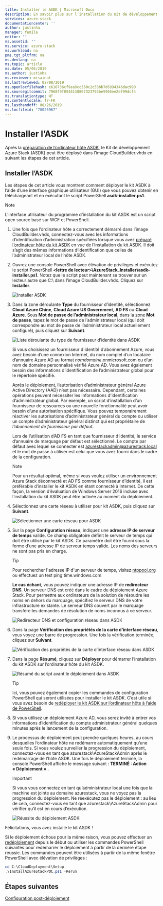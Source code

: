 ```yaml
---
title: Installer le ASDK | Microsoft Docs
description: En savoir plus sur l’installation du Kit de développement Azure Stack (ASDK).
services: azure-stack
documentationcenter: ''
author: justinha
manager: femila
editor: ''
ms.assetid: ''
ms.service: azure-stack
ms.workload: na
pms.tgt_pltfrm: na
ms.devlang: na
ms.topic: article
ms.date: 05/06/2019
ms.author: justinha
ms.reviewer: misainat
ms.lastreviewed: 02/08/2019
ms.openlocfilehash: c616736cf9ea8cc350c2c53bb7d6994346dac990
ms.sourcegitcommit: 7968f9f0946138867323793be9966ee2ef99dcf4
ms.translationtype: HT
ms.contentlocale: fr-FR
ms.lasthandoff: 08/26/2019
ms.locfileid: "70025967"
---
```

# <a name="install-the-asdk"></a>Installer l’ASDK
Après la [préparation de l’ordinateur hôte ASDK](asdk-prepare-host.md), le Kit de développement Azure Stack (ASDK) peut être déployé dans l’image CloudBuilder.vhdx en suivant les étapes de cet article.

## <a name="install-the-asdk"></a>Installer l’ASDK
Les étapes de cet article vous montrent comment déployer le kit ASDK à l’aide d’une interface graphique utilisateur (GUI) que vous pouvez obtenir en téléchargeant et en exécutant le script PowerShell **asdk-installer.ps1**.

> [!NOTE]
> L’interface utilisateur du programme d’installation du kit ASDK est un script open source basé sur WCF et PowerShell.


1. Une fois que l’ordinateur hôte a correctement démarré dans l’image CloudBuilder.vhdx, connectez-vous avec les informations d’identification d’administration spécifiées lorsque vous avez [préparé l’ordinateur hôte du kit ASDK](asdk-prepare-host.md) en vue de l’installation du kit ASDK. Il doit s’agit des mêmes informations d’identification que celles de l’administrateur local de l’hôte ASDK.
2. Ouvrez une console PowerShell avec élévation de privilèges et exécutez le script PowerShell **&lt;lettre de lecteur>\AzureStack_Installer\asdk-installer.ps1**. Notez que le script peut maintenant se trouver sur un lecteur autre que C:\ dans l’image CloudBuilder.vhdx. Cliquez sur **Installer**.

    ![Installer ASDK](media/asdk-install/1.PNG) 

3. Dans la zone déroulante **Type** du fournisseur d’identité, sélectionnez **Cloud Azure Chine**, **Cloud Azure US Government**, **AD FS** ou **Cloud Azure**. Sous **Mot de passe de l’administrateur local**, dans la zone **Mot de passe**, tapez le mot de passe de l’administrateur local (qui doit correspondre au mot de passe de l’administrateur local actuellement configuré), puis cliquez sur **Suivant**.

    ![Liste déroulante du type de fournisseur d’identité dans ASDK](media/asdk-install/2.PNG) 
  
    Si vous choisissez un fournisseur d'identité d’abonnement Azure, vous avez besoin d’une connexion Internet, du nom complet d’un locataire d’annuaire Azure AD au format *nomdomaine*.onmicrosoft.com ou d’un nom de domaine personnalisé vérifié Azure AD. Vous avez également besoin des informations d’identification de l’administrateur global pour le répertoire spécifié.

    Après le déploiement, l’autorisation d’administrateur général Azure Active Directory (AAD) n’est pas nécessaire. Cependant, certaines opérations peuvent nécessiter les informations d'identification d’administrateur global. Par exemple, un script d’installation d’un fournisseur de ressources ou une nouvelle fonctionnalité peut avoir besoin d’une autorisation spécifique. Vous pouvez temporairement réactiver les autorisations d’administrateur général du compte ou utiliser un compte d’administrateur général distinct qui est propriétaire de *l’abonnement de fournisseur par défaut*.

    Lors de l’utilisation d’AD FS en tant que fournisseur d’identité, le service d’annuaire de marquage par défaut est sélectionné. Le compte par défaut avec lequel se connecter est azurestackadmin@azurestack.local et le mot de passe à utiliser est celui que vous avez fourni dans le cadre de la configuration.

   > [!NOTE]
   > Pour un résultat optimal, même si vous voulez utiliser un environnement Azure Stack déconnecté et AD FS comme fournisseur d’identité, il est préférable d’installer le kit ASDK en étant connecté à Internet. De cette façon, la version d’évaluation de Windows Server 2016 incluse avec l’installation du kit ASDK peut être activée au moment du déploiement.

4. Sélectionnez une carte réseau à utiliser pour kit ASDK, puis cliquez sur **Suivant**.

    ![Sélectionner une carte réseau pour ASDK](media/asdk-install/3.PNG)

5. Sur la page **Configuration réseau**, indiquez une **adresse IP de serveur de temps** valide. Ce champ obligatoire définit le serveur de temps qui doit être utilisé par le kit ASDK. Ce paramètre doit être fourni sous la forme d’une adresse IP de serveur temps valide. Les noms des serveurs ne sont pas pris en charge.

      > [!TIP]
      > Pour rechercher l'adresse IP d'un serveur de temps, visitez [ntppool.org](https://www.ntppool.org/) ou effectuez un test ping time.windows.com. 

    **Le cas échant**, vous pouvez indiquer une adresse IP de **redirecteur DNS**. Un serveur DNS est créé dans le cadre du déploiement Azure Stack. Pour permettre aux ordinateurs de la solution de résoudre les noms en dehors du marquage, spécifiez le serveur DNS de votre infrastructure existante. Le serveur DNS couvert par le marquage transfère les demandes de résolution de noms inconnus à ce serveur.

    ![Redirecteur DNS et configuration réseau dans ASDK](media/asdk-install/4.PNG)

6. Dans la page **Vérification des propriétés de la carte d’interface réseau**, vous voyez une barre de progression. Une fois la vérification terminée, cliquez sur **Suivant**.

    ![Vérification des propriétés de la carte d’interface réseau dans ASDK](media/asdk-install/5.PNG)

7. Dans la page **Résumé**, cliquez sur **Déployer** pour démarrer l’installation du kit ASDK sur l’ordinateur hôte du kit ASDK.

    ![Résumé du script avant le déploiement dans ASDK](media/asdk-install/6.PNG)

    > [!TIP]
    > Ici, vous pouvez également copier les commandes de configuration PowerShell qui seront utilisées pour installer le kit ASDK. C’est utile si vous avez besoin de [redéployer le kit ASDK sur l’ordinateur hôte à l’aide de PowerShell](asdk-deploy-powershell.md).

8. Si vous utilisez un déploiement Azure AD, vous serez invité à entrer vos informations d’identification du compte administrateur général quelques minutes après le lancement de la configuration.

9. Le processus de déploiement peut prendre quelques heures, au cours desquelles l’ordinateur hôte ne redémarre automatiquement qu’une seule fois. Si vous voulez surveiller la progression du déploiement, connectez-vous en tant que azurestack\AzureStackAdmin après le redémarrage de l’hôte ASDK. Une fois le déploiement terminé, la console PowerShell affiche le message suivant : **TERMINÉ : Action « Déploiement »** . 
    > [!IMPORTANT]
    > Si vous vous connectez en tant qu’administrateur local une fois que la machine est jointe au domaine azurestack, vous ne voyez pas la progression du déploiement. Ne réexécutez pas le déploiement : au lieu de cela, connectez-vous en tant que azurestack\AzureStackAdmin pour vérifier qu’il est en cours d’exécution.

    ![Réussite du déploiement ASDK](media/asdk-install/7.PNG)

Félicitations, vous avez installé le kit ASDK !

Si le déploiement échoue pour la même raison, vous pouvez effectuer un [redéploiement](asdk-redeploy.md) depuis le début ou utiliser les commandes PowerShell suivantes pour redémarrer le déploiement à partir de la dernière étape réussie. Les commandes peuvent être utilisées à partir de la même fenêtre PowerShell avec élévation de privilèges :

  ```powershell
  cd C:\CloudDeployment\Setup
  .\InstallAzureStackPOC.ps1 -Rerun
  ```

## <a name="next-steps"></a>Étapes suivantes
[Configuration post-déploiement](asdk-post-deploy.md)
